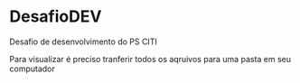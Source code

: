 # DesafioDEV
Desafio de desenvolvimento do PS CITI

Para visualizar é preciso tranferir todos os aqruivos para uma pasta em seu computador
